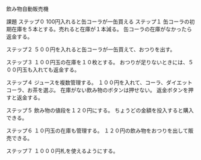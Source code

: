 飲み物自動販売機

課題
ステップ０
	100円入れると缶コーラが一缶買える
ステップ１
	缶コーラの初期在庫を５本とする。売れると在庫が１本減る。
	缶コーラの在庫がなかったら返金する。

ステップ２
	５００円を入れると缶コーラが一缶買えて、おつりを出す。

ステップ３
	１００円玉の在庫を１０枚とする。
	おつりが足りないときには、５００円玉も入れても返金する。

ステップ４
	ジュースを複数管理する。
	１００円を入れて、コーラ、ダイエットコーラ、お茶を選ぶ。
	在庫がない飲み物のボタンは押せない。
	返金ボタンを押すと返金する。

ステップ５
	飲み物の値段を１２０円にする。
	ちょうどの金額を投入すると購入できる。

ステップ６
	１０円玉の在庫も管理する。
	１２０円の飲み物をおつりを出して販売できる。

ステップ７
	１０００円札を使えるようにする。

